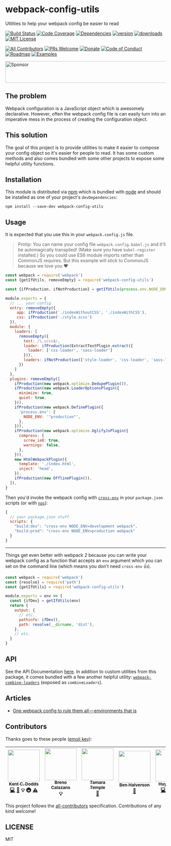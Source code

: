 # webpack-config-utils

Utilities to help your webpack config be easier to read

[![Build Status][build-badge]][build]
[![Code Coverage][coverage-badge]][coverage]
[![Dependencies][dependencyci-badge]][dependencyci]
[![version][version-badge]][package]
[![downloads][downloads-badge]][npm-stat]
[![MIT License][license-badge]][LICENSE]

[![All Contributors](https://img.shields.io/badge/all_contributors-7-orange.svg?style=flat-square)](#contributors)
[![PRs Welcome][prs-badge]][prs]
[![Donate][donate-badge]][donate]
[![Code of Conduct][coc-badge]][coc]
[![Roadmap][roadmap-badge]][roadmap]
[![Examples][examples-badge]][examples]

<a href="https://app.codesponsor.io/link/PKGFLnhDiFvsUA5P4kAXfiPs/kentcdodds/webpack-config-utils" rel="nofollow"><img src="https://app.codesponsor.io/embed/PKGFLnhDiFvsUA5P4kAXfiPs/kentcdodds/webpack-config-utils.svg" style="width: 888px; height: 68px;" alt="Sponsor" /></a>

## The problem

Webpack configuration is a JavaScript object which is awesomely declarative. However, often the webpack config file is
can easily turn into an imperative mess in the process of creating the configuration object.

## This solution

The goal of this project is to provide utilities to make it easier to compose your config object so it's easier for
people to read. It has some custom methods and also comes bundled with some other projects to expose some helpful
utility functions.

## Installation

This module is distributed via [npm][npm] which is bundled with [node][node] and should
be installed as one of your project's `devDependencies`:

```
npm install --save-dev webpack-config-utils
```

## Usage

It is expected that you use this in your `webpack.config.js` file.

> Protip: You can name your config file `webpack.config.babel.js` and
> it'll be automagically transpiled! (Make sure you have
> `babel-register` installed.) So you could use ES6 module imports
> rather than CommonJS requires. But this example will stick to
> CommonJS because we love you ❤️

```javascript
const webpack = require('webpack')
const {getIfUtils, removeEmpty} = require('webpack-config-utils')

const {ifProduction, ifNotProduction} = getIfUtils(process.env.NODE_ENV)

module.exports = {
  // ... your config
  entry: removeEmpty({
     app: ifProduction('./indexWithoutCSS', './indexWithCSS'),
     css: ifProduction('./style.scss')
  }),
  module: {
    loaders: [
      removeEmpty({
        test: /\.scss$/,
        loader: ifProduction(ExtractTextPlugin.extract({
          loader: ['css-loader', 'sass-loader']
        })),
        loaders: ifNotProduction(['style-loader', 'css-loader', 'sass-loader'])
      })
    ]
  },
  plugins: removeEmpty([
    ifProduction(new webpack.optimize.DedupePlugin()),
    ifProduction(new webpack.LoaderOptionsPlugin({
      minimize: true,
      quiet: true,
    })),
    ifProduction(new webpack.DefinePlugin({
      'process.env': {
        NODE_ENV: '"production"',
      },
    })),
    ifProduction(new webpack.optimize.UglifyJsPlugin({
      compress: {
        screw_ie8: true,
        warnings: false,
      },
    })),
    new HtmlWebpackPlugin({
      template: './index.html',
      inject: 'head',
    }),
    ifProduction(new OfflinePlugin()),
  ]),
}
```

Then you'd invoke the webpack config with [`cross-env`][cross-env] in your `package.json` scripts (or with
[`nps`][nps]):

```js
{
  // your package.json stuff
  scripts: {
    "build:dev": "cross-env NODE_ENV=development webpack",
    "build:prod": "cross-env NODE_ENV=production webpack"
  }
}
```

---

Things get even better with webpack 2 because you can write your webpack config as a function that accepts an `env`
argument which you can set on the command line (which means you don't need `cross-env` 👍).

```javascript
const webpack = require('webpack')
const {resolve} = require('path')
const {getIfUtils} = require('webpack-config-utils')

module.exports = env => {
  const {ifDev} = getIfUtils(env)
  return {
    output: {
      // etc.
      pathinfo: ifDev(),
      path: resolve(__dirname, 'dist'),
    },
    // etc.
  }
}
```

## API

See the API Documentation [here][API Docs]. In addition to custom utilities from this package, it comes bundled with
a few another helpful utility: [`webpack-combine-loaders`](https://www.npmjs.com/package/webpack-combine-loaders) (exposed as `combineLoaders`).

## Articles

* [One webpack config to rule them all — environments that is](https://medium.com/@ryandrewjohnson/one-webpack-config-to-rule-them-all-environments-that-is-277457769779#.34laieb5i)

## Contributors

Thanks goes to these people ([emoji key][emojis]):

<!-- ALL-CONTRIBUTORS-LIST:START - Do not remove or modify this section -->
| [<img src="https://avatars.githubusercontent.com/u/1500684?v=3" width="100px;"/><br /><sub>Kent C. Dodds</sub>](https://kentcdodds.com)<br />[💻](https://github.com/kentcdodds/webpack-config-utils/commits?author=kentcdodds) [📖](https://github.com/kentcdodds/webpack-config-utils/commits?author=kentcdodds) 💡 🚇 [⚠️](https://github.com/kentcdodds/webpack-config-utils/commits?author=kentcdodds) | [<img src="https://avatars.githubusercontent.com/u/284515?v=3" width="100px;"/><br /><sub>Breno Calazans</sub>](https://twitter.com/breno_calazans)<br />💡 | [<img src="https://avatars.githubusercontent.com/u/363583?v=3" width="100px;"/><br /><sub>Tamara Temple</sub>](http://tamouse.org)<br />[📖](https://github.com/kentcdodds/webpack-config-utils/commits?author=tamouse) | [<img src="https://avatars.githubusercontent.com/u/7907232?v=3" width="100px;"/><br /><sub>Ben Halverson</sub>](benhalverson.me)<br />[📖](https://github.com/kentcdodds/webpack-config-utils/commits?author=benhalverson) | [<img src="https://avatars.githubusercontent.com/u/7352279?v=3" width="100px;"/><br /><sub>Huy Nguyen</sub>](http://www.huy-nguyen.com/)<br />[💻](https://github.com/kentcdodds/webpack-config-utils/commits?author=huy-nguyen) [📖](https://github.com/kentcdodds/webpack-config-utils/commits?author=huy-nguyen) 💡 [⚠️](https://github.com/kentcdodds/webpack-config-utils/commits?author=huy-nguyen) | [<img src="https://avatars.githubusercontent.com/u/3419547?v=3" width="100px;"/><br /><sub>Ryan Johnson</sub>](https://github.com/ryandrewjohnson)<br />📝 [📖](https://github.com/kentcdodds/webpack-config-utils/commits?author=ryandrewjohnson) | [<img src="https://avatars1.githubusercontent.com/u/97462?v=3" width="100px;"/><br /><sub>Adam DiCarlo</sub>](http://adamdicarlo.com)<br />[📖](https://github.com/kentcdodds/webpack-config-utils/commits?author=adamdicarlo) 🔧 |
| :---: | :---: | :---: | :---: | :---: | :---: | :---: |
<!-- ALL-CONTRIBUTORS-LIST:END -->

This project follows the [all-contributors][all-contributors] specification. Contributions of any kind welcome!

## LICENSE

MIT

[npm]: https://www.npmjs.com/
[node]: https://nodejs.org
[build-badge]: https://img.shields.io/travis/kentcdodds/webpack-config-utils.svg?style=flat-square
[build]: https://travis-ci.org/kentcdodds/webpack-config-utils
[coverage-badge]: https://img.shields.io/codecov/c/github/kentcdodds/webpack-config-utils.svg?style=flat-square
[coverage]: https://codecov.io/github/kentcdodds/webpack-config-utils
[dependencyci-badge]: https://dependencyci.com/github/kentcdodds/webpack-config-utils/badge?style=flat-square
[dependencyci]: https://dependencyci.com/github/kentcdodds/webpack-config-utils
[version-badge]: https://img.shields.io/npm/v/webpack-config-utils.svg?style=flat-square
[package]: https://www.npmjs.com/package/webpack-config-utils
[downloads-badge]: https://img.shields.io/npm/dm/webpack-config-utils.svg?style=flat-square
[npm-stat]: http://npm-stat.com/charts.html?package=webpack-config-utils&from=2016-04-01
[license-badge]: https://img.shields.io/npm/l/webpack-config-utils.svg?style=flat-square
[license]: https://github.com/kentcdodds/webpack-config-utils/blob/master/other/LICENSE
[prs-badge]: https://img.shields.io/badge/PRs-welcome-brightgreen.svg?style=flat-square
[prs]: http://makeapullrequest.com
[donate-badge]: https://img.shields.io/badge/$-support-green.svg?style=flat-square
[donate]: http://kcd.im/donate
[coc-badge]: https://img.shields.io/badge/code%20of-conduct-ff69b4.svg?style=flat-square
[coc]: https://github.com/kentcdodds/webpack-config-utils/blob/master/other/CODE_OF_CONDUCT.md
[roadmap-badge]: https://img.shields.io/badge/%F0%9F%93%94-roadmap-CD9523.svg?style=flat-square
[roadmap]: https://github.com/kentcdodds/webpack-config-utils/blob/master/other/ROADMAP.md
[examples-badge]: https://img.shields.io/badge/%F0%9F%92%A1-examples-8C8E93.svg?style=flat-square
[examples]: https://github.com/kentcdodds/webpack-config-utils/blob/master/other/EXAMPLES.md
[emojis]: https://github.com/kentcdodds/all-contributors#emoji-key
[all-contributors]: https://github.com/kentcdodds/all-contributors
[cross-env]: https://www.npmjs.com/package/cross-env
[nps]: https://www.npmjs.com/package/nps
[API Docs]: https://doclets.io/kentcdodds/webpack-config-utils/master

